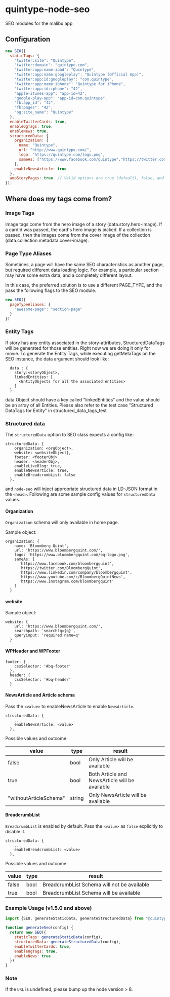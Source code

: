 # quintype-node-seo
SEO modules for the malibu app

## Configuration

```javascript
new SEO({
  staticTags: {
    "twitter:site": "Quintype",
    "twitter:domain": "quintype.com",
    "twitter:app:name:ipad": "Quintype",
    "twitter:app:name:googleplay": "Quintype (Official App)",
    "twitter:app:id:googleplay": "com.quintype",
    "twitter:app:name:iphone": "Quintype for iPhone",
    "twitter:app:id:iphone": "42",
    "apple-itunes-app": "app-id=42",
    "google-play-app": "app-id=com.quintype",
    "fb:app_id": "42",
    "fb:pages": "42",
    "og:site_name": "Quintype"
  },
  enableTwitterCards: true,
  enableOgTags: true,
  enableNews: true,
  structuredData: {
    organization: {
      name: "Quintype",
      url: "http://www.quintype.com/",
      logo: "https://quintype.com/logo.png",
      sameAs: ["https://www.facebook.com/quintype","https://twitter.com/quintype_in","https://plus.google.com/+quintype","https://www.youtube.com/user/Quintype"],
    },
    enableNewsArticle: true
  },
  ampStoryPages: true  // Valid options are true (default), false, and "public"
});
```

## Where does my tags come from?

### Image Tags

Image tags come from the hero image of a story (data.story.hero-image). If a cardId was passed, the card's hero image is picked. If a collection is passed, then the images come from the cover image of the collection (data.collection.metadata.cover-image).

### Page Type Aliases

Sometimes, a page will have the same SEO characteristics as another page, but required different data loading logic. For example, a particular section may have some extra data, and a completely different layout.

In this case, the preferred solution is to use a different PAGE_TYPE, and the pass the following flags to the SEO module.

```javascript
new SEO({
  pageTypeAliases: {
    "awesome-page": "section-page"
  }
})
```
### Entity Tags

If story has any entity associated in the story-attributes, StructuredDataTags will be generated for those entities. Right now we are doing it only for movie.
To generate the Entity Tags, while executing getMetaTags on the SEO instance, the data argument should look like:
```
  data : {
    story:<storyObject>,
    linkedEntities: [
      <EntityObjects for all the associated entities>
    ]
  }
```
data Object should have a key called "linkedEntities" and the value should be an array of all Entities.
Please also refer to the test case "Structured DataTags for Entity" in structured_data_tags_test

### Structured data

The `structuredData` option to SEO class expects a config like:
```
structuredData: {
    organization: <orgObject>,
    website: <websiteObject},
    footer: <footerObj>
    header: <headerObj>,
    enableLiveBlog: true,
    enableNewsArticle: true,
    enableBreadcrumbList: false
  },
 ```
 and `node-seo` will inject appropriate structured data in LD-JSON format in the `<head>`. Following are some sample config values for `structuredData` values.

#### Organization

`Organization` schema will only available in home page.

Sample object:
```
organization: {
    name: 'Bloomberg Quint',
    url: 'https://www.bloombergquint.com/',
    logo: 'https://www.bloombergquint.com/bq-logo.png',
    sameAs: [
      'https://www.facebook.com/bloombergquint',
      'https://twitter.com/BloombergQuint',
      'https://www.linkedin.com/company/bloombergquint',
      'https://www.youtube.com/c/BloombergQuintNews',
      'https://www.instagram.com/bloombergquint'
    ]
  }
```
#### website
Sample object:
```
website: {
    url: 'https://www.bloombergquint.com/',
    searchpath: 'search?q={q}',
    queryinput: 'required name=q'
  }
  ```

#### WPHeader and WPFooter

```
footer: {
    cssSelector: '#bq-footer'
  },
  header: {
    cssSelector: '#bq-header'
  }
 ```

#### NewsArticle and Article schema

Pass the `<value>` to enableNewsArticle to enable `NewsArticle`.

```
structuredData: {
    ...
    enableNewsArticle: <value>
  },
 ```
Possible values and outcome:

| value                  | type   | result                                         |   |   |
|------------------------|--------|------------------------------------------------|---|---|
| false                  | bool   | Only Article will be available                 |   |   |
| true                   | bool   | Both Article and NewsArticle will be available |   |   |
| "withoutArticleSchema" | string | Only NewsArticle will be available             |   |   |

#### BreadcrumbList

`BreadcrumbList` is enabled by default. Pass the `<value>` as `false` explicitly to disable it.

```
structuredData: {
    ...
    enableBreadcrumbList: <value>
  },
 ```

 Possible values and outcome:

| value                  | type   | result                                         |   |   |
|------------------------|--------|------------------------------------------------|---|---|
| false                  | bool   | BreadcrumbList Schema will not be available    |   |   |
| true                   | bool   | BreadcrumbList Schema will be available        |   |   |

### Example Usage (v1.5.0 and above)

```javascript
import {SEO, generateStaticData, generateStructuredData} from "@quintype/seo";

function generateSeo(config) {
  return new SEO({
    staticTags: generateStaticData(config),
    structuredData: generateStructuredData(config),
    enableTwitterCards: true,
    enableOgTags: true,
    enableNews: true
  })
}
```

### Note

If the ```URL``` is undefined, please bump up the node version > 8.

